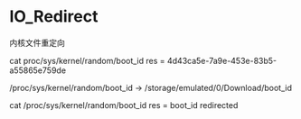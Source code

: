 # IO_Redirect
内核文件重定向

cat proc/sys/kernel/random/boot_id
res = 4d43ca5e-7a9e-453e-83b5-a55865e759de

/proc/sys/kernel/random/boot_id -> /storage/emulated/0/Download/boot_id

cat /proc/sys/kernel/random/boot_id
res = boot_id redirected

